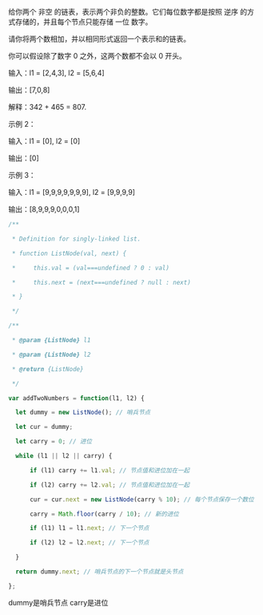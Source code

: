 给你两个 非空 的链表，表示两个非负的整数。它们每位数字都是按照 逆序 的方式存储的，并且每个节点只能存储 一位 数字。

  

请你将两个数相加，并以相同形式返回一个表示和的链表。

  

你可以假设除了数字 0 之外，这两个数都不会以 0 开头。

  

输入：l1 = [2,4,3], l2 = [5,6,4]

输出：[7,0,8]

解释：342 + 465 = 807.

示例 2：

  

输入：l1 = [0], l2 = [0]

输出：[0]

示例 3：

  

输入：l1 = [9,9,9,9,9,9,9], l2 = [9,9,9,9]

输出：[8,9,9,9,0,0,0,1]

```js
/**

 * Definition for singly-linked list.

 * function ListNode(val, next) {

 *     this.val = (val===undefined ? 0 : val)

 *     this.next = (next===undefined ? null : next)

 * }

 */

/**

 * @param {ListNode} l1

 * @param {ListNode} l2

 * @return {ListNode}

 */

var addTwoNumbers = function(l1, l2) {

  let dummy = new ListNode(); // 哨兵节点

  let cur = dummy;

  let carry = 0; // 进位

  while (l1 || l2 || carry) {

      if (l1) carry += l1.val; // 节点值和进位加在一起

      if (l2) carry += l2.val; // 节点值和进位加在一起

      cur = cur.next = new ListNode(carry % 10); // 每个节点保存一个数位

      carry = Math.floor(carry / 10); // 新的进位

      if (l1) l1 = l1.next; // 下一个节点

      if (l2) l2 = l2.next; // 下一个节点

  }

  return dummy.next; // 哨兵节点的下一个节点就是头节点

};
```

dummy是哨兵节点
carry是进位
